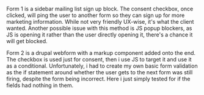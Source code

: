 Form 1 is a sidebar mailing list sign up block. The consent checkbox, once clicked, will ping the user to another form so they
can sign up for more marketing information. While not very friendly UX-wise, it's what the client wanted. Another possible issue
with this method is JS popup blockers, as JS is opening it rather than the user directly opening it, there's a chance it will get
blocked.

Form 2 is a drupal webform with a markup component added onto the end. The checkbox is used just for consent, then i use JS to target
it and use it as a conditional. Unfortunately, i had to create my own basic form validation as the if statement around whether the user
gets to the next form was still firing, despite the form being incorrect. Here i just simply tested for if the fields had nothing in them.
